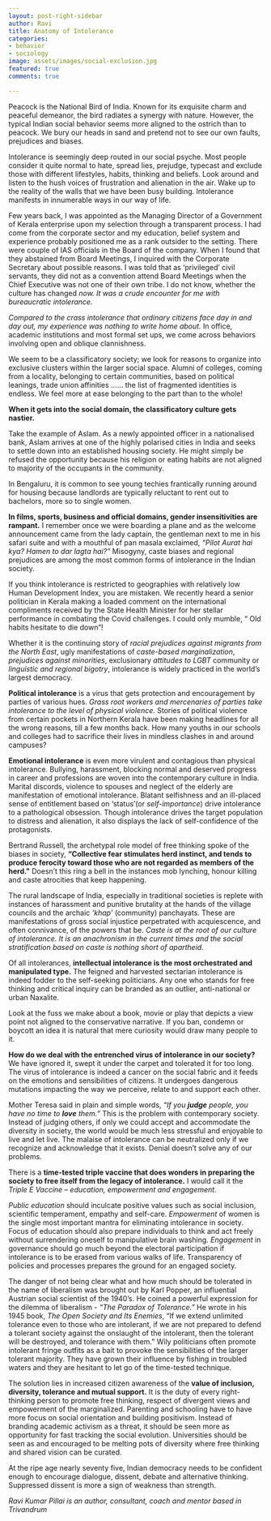 ```yaml
---
layout: post-right-sidebar
author: Ravi
title: Anatomy of Intolerance
categories:
- behavior
- sociology
image: assets/images/social-exclusion.jpg
featured: true
comments: true

---
```

Peacock is the National Bird of India. Known for its exquisite charm and peaceful demeanor, the bird radiates a synergy with nature. However, the typical Indian social behavior seems more aligned to the ostrich than to peacock. We bury our heads in sand and pretend not to see our own faults, prejudices and biases.

Intolerance is seemingly deep routed in our social psyche. Most people consider it quite normal to hate, spread lies, prejudge, typecast and exclude those with different lifestyles, habits, thinking and beliefs. Look around and listen to the hush voices of frustration and alienation in the air. Wake up to the reality of the walls that we have been busy building. Intolerance manifests in innumerable ways in our way of life.

Few years back, I was appointed as the Managing Director of a Government of Kerala enterprise upon my selection through a transparent process. I had come from the corporate sector and my education, belief system and experience probably positioned me as a rank outsider to the setting. There were couple of IAS officials in the Board of the company. When I found that they abstained from Board Meetings, I inquired with the Corporate Secretary about possible reasons. I was told that as ‘privileged’ civil servants, they did not as a convention attend Board Meetings when the Chief Executive was not one of their own tribe. I do not know, whether the culture has changed _now. It was a crude encounter for me with bureaucratic intolerance._

_Compared to the crass intolerance that ordinary citizens face day in and day out, my experience was nothing to write home about._ In office, academic institutions and most formal set ups, we come across behaviors involving open and oblique clannishness.

We seem to be a classificatory society; we look for reasons to organize into exclusive clusters within the larger social space. Alumni of colleges, coming from a locality, belonging to certain communities, based on political leanings, trade union affinities …… the list of fragmented identities is endless. We feel more at ease belonging to the part than to the whole!

**When it gets into the social domain, the classificatory culture gets nastier.**

Take the example of Aslam. As a newly appointed officer in a nationalised bank, Aslam arrives at one of the highly polarised cities in India and seeks to settle down into an established housing society. He might simply be refused the opportunity because his religion or eating habits are not aligned to majority of the occupants in the community.

In Bengaluru, it is common to see young techies frantically running around for housing because landlords are typically reluctant to rent out to bachelors, more so to single women.

**In films, sports, business and official domains, gender insensitivities are rampant.** I remember once we were boarding a plane and as the welcome announcement came from the lady captain, the gentleman next to me in his safari suite and with a mouthful of pan masala exclaimed, _“Pilot Aurat hai kya? Hamen to dar lagta hai?”_ Misogyny, caste biases and regional prejudices are among the most common forms of intolerance in the Indian society.

If you think intolerance is restricted to geographies with relatively low Human Development Index, you are mistaken. We recently heard a senior politician in Kerala making a loaded comment on the international compliments received by the State Health Minister for her stellar performance in combating the Covid challenges. I could only mumble, “ Old habits hesitate to die down”!

Whether it is the continuing story of _racial prejudices against migrants from the North East_, ugly manifestations of _caste-based marginalization_, _prejudices against minorities_, exclusionary _attitudes to LGBT_ community or _linguistic and regional bigotry_, intolerance is widely practiced in the world’s largest democracy.

**Political intolerance** is a virus that gets protection and encouragement by parties of various hues. _Grass root workers and mercenaries of parties take intolerance to the level of physical violence._ Stories of political violence from certain pockets in Northern Kerala have been making headlines for all the wrong reasons, till a few months back. How many youths in our schools and colleges had to sacrifice their lives in mindless clashes in and around campuses?

**Emotional intolerance** is even more virulent and contagious than physical intolerance. Bullying, harassment, blocking normal and deserved progress in career and professions are woven into the contemporary culture in India. Marital discords, violence to spouses and neglect of the elderly are manifestation of emotional intolerance. Blatant selfishness and an ill-placed sense of entitlement based on ‘status’(or _self-importance_) drive intolerance to a pathological obsession. Though intolerance drives the target population to distress and alienation, it also displays the lack of self-confidence of the protagonists.

Bertrand Russell, the archetypal role model of free thinking spoke of the biases in society, **“Collective fear stimulates herd instinct, and tends to produce ferocity toward those who are not regarded as members of the herd.”** Doesn’t this ring a bell in the instances mob lynching, honour killing and caste atrocities that keep happening.

The rural landscape of India, especially in traditional societies is replete with instances of harassment and punitive brutality at the hands of the village councils and the archaic _‘khap’_ (community) panchayats. These are manifestations of gross social injustice perpetrated with acquiescence, and often connivance, of the powers that be. _Caste is at the root of our culture of intolerance. It is an anachronism in the current times and the social stratification based on caste is nothing short of apartheid._

Of all intolerances, **intellectual intolerance is the most orchestrated and manipulated type.** The feigned and harvested sectarian intolerance is indeed fodder to the self-seeking politicians. Any one who stands for free thinking and critical inquiry can be branded as an outlier, anti-national or urban Naxalite.

Look at the fuss we make about a book, movie or play that depicts a view point not aligned to the conservative narrative. If you ban, condemn or boycott an idea it is natural that mere curiosity would draw many people to it.

**How do we deal with the entrenched virus of intolerance in our society?** We have ignored it, swept it under the carpet and tolerated it for too long. The virus of intolerance is indeed a cancer on the social fabric and it feeds on the emotions and sensibilities of citizens. It undergoes dangerous mutations impacting the way we perceive, relate to and support each other.

Mother Teresa said in plain and simple words, _“If you **judge** people, you have no time to **love** them.”_ This is the problem with contemporary society. Instead of judging others, if only we could accept and accommodate the diversity in society, the world would be much less stressful and enjoyable to live and let live. The malaise of intolerance can be neutralized only if we recognize and acknowledge that it exists. Denial doesn’t solve any of our problems.

There is a **time-tested triple vaccine that does wonders in preparing the society to free itself from the legacy of intolerance.** I would call it the _Triple E Vaccine – education, empowerment and engagement_.

_Public education_ should inculcate positive values such as social inclusion, scientific temperament, empathy and self-care. _Empowerment_ of women is the single most important mantra for eliminating intolerance in society. Focus of education should also prepare individuals to think and act freely without surrendering oneself to manipulative brain washing. _Engagement_ in governance should go much beyond the electoral participation if intolerance is to be erased from various walks of life. Transparency of policies and processes prepares the ground for an engaged society.

The danger of not being clear what and how much should be tolerated in the name of liberalism was brought out by Karl Popper, an influential Austrian social scientist of the 1940’s. He coined a powerful expression for the dilemma of liberalism - _“The Paradox of Tolerance.”_ He wrote in his 1945 book, _The Open Society and Its Enemies_, “If we extend unlimited tolerance even to those who are intolerant, if we are not prepared to defend a tolerant society against the onslaught of the intolerant, then the tolerant will be destroyed, and tolerance with them.” Wily politicians often promote intolerant fringe outfits as a bait to provoke the sensibilities of the larger tolerant majority. They have grown their influence by fishing in troubled waters and they are hesitant to let go of the time-tested technique.

The solution lies in increased citizen awareness of the **value of inclusion, diversity, tolerance and mutual support.** It is the duty of every right-thinking person to promote free thinking, respect of divergent views and empowerment of the marginalized. Parenting and schooling have to have more focus on social orientation and building positivism. Instead of branding academic activism as a threat, it should be seen more as opportunity for fast tracking the social evolution. Universities should be seen as and encouraged to be melting pots of diversity where free thinking and shared vision can be curated.

At the ripe age nearly seventy five, Indian democracy needs to be confident enough to encourage dialogue, dissent, debate and alternative thinking. Suppressed dissent is more a sign of weakness than strength.

_Ravi Kumar Pillai is an author, consultant, coach and mentor based in Trivandrum_